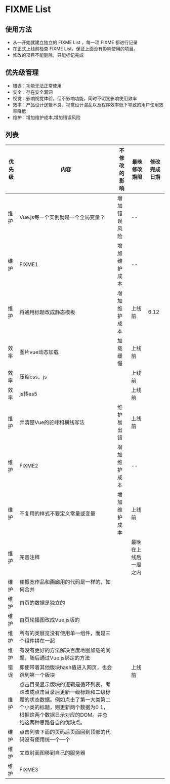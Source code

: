 # FIXME List

## 使用方法
 * 从一开始就建立独立的 FIXME List ，每一项 FIXME 都进行记录
 * 在正式上线前检查 FIXME List，保证上面没有影响使用的项目。
 * 修改的项目不能删除，只能标记完成


## 优先级管理
* 错误：功能无法正常使用
* 安全：存在安全漏洞
* 视觉：影响视觉体验，但不影响功能，同时不明显影响使用效率
* 效率：产品设计逻辑不良、视觉设计混乱以及程序效率低下导致的用户使用效率降低
* 维护：增加维护成本,增加错误风险

## 列表
优先级 | 内容 | 不修改的影响 | 最晚修改期限 | 修改完成日期
--|--|--|--|--
维护 | Vue.js每一个实例就是一个全局变量？ | 增加错误风险 | -- |
维护 | FIXME1 | 增加维护成本 | -- |
维护 | 将通用标题改成静态模板 | 增加维护成本 | 上线前 | 6.12
效率 | 图片vue动态加载 | 加载缓慢 | 上线前 |
效率 | 压缩css、js | | 上线前 |
效率 | js转es5 | | 上线前 |
维护 | 弄清楚Vue的驼峰和横线写法 | 维护易出错 | 上线前 |
维护 | FIXME2 | 增加维护成本 | -- |
维护 | 不复用的样式不要定义常量或变量 | 增加维护成本 | 上线前 |
维护 | 完善注释 | | 最晚在上线后一周之内 |
维护 | 崔振宽作品和画廊用的代码是一样的，如何合并 | | |
维护 | 首页的数据是独立的 | | |
维护 | 首页轮播图改成Vue.js版的 |||
维护 | 所有的类展览没有使用单一组件，而是三个组件拼在一起 | | |
维护 | 有没有更好的方法解决百度地图加载的问题，随后通过Vue.js绑定的方法 |||
错误 | 即使带着其他版块hash值进入网页，也会跳到第一个版块 | | 上线前 |
维护 | 点击目录显示版块的逻辑是循环列表，考虑改成点击目录后更新一级标题和二级标题的状态数据。例如点击了第一大类第二个小类的标题，则更新两个数据为0 1，根据这两个数据显示对应的DOM。并总结这两种思路各自的优缺点。 |||
维护 | 点击列表下面的页码后页面回到顶部的代码没有使用统一个一个 | | |
维护 | 文章封面图移到自己的服务器 |||
维护 | FIXME3 |||
